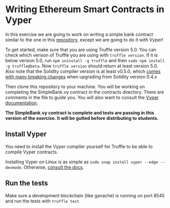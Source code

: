 # Writing Ethereum Smart Contracts in Vyper

In this exercise we are going to work on writing a simple bank
contract similar to the one in this
[repository](https://github.com/ConsenSys-Academy/simple-bank-exercise),
except we are going to do it with Vyper!

To get started, make sure that you are using Truffle version 5.0. You can check which verison of Truffle you are using with `truffle version`. If it is below version 5.0, run `npm uninstall -g truffle` and then `sudo npm install -g truffle@beta`. Now `truffle version` should return at least version 5.0. Also note that the Solidity compiler version is at least v0.5.0, which [comes with many breaking changes](https://solidity.readthedocs.io/en/latest/050-breaking-changes.html) when upgrading from Solidity version 0.4.x  

Then clone this repository to your machine. You will be working on completing the SimpleBank.vy contract in the contracts directory. There are comments in the file to guide you. You will also want to consult the [Vyper documentation](https://vyper.readthedocs.io/en/latest/).

**The SimpleBank.vy contract is complete and tests are passing in this version of the exercise. It will be gutted before distributing to students.**

## Install Vyper

You need to install the Vyper compiler yourself for Truffle to be able to compile Vyper contracts.

Installing Vyper on Linux is as simple as `sudo snap install vyper --edge --devmode`. Otherwise, [consult the docs](https://vyper.readthedocs.io/en/latest/installing-vyper.html).

## Run the tests

Make sure a development blockchain (like ganache) is running on port 8545 and run the tests with `truffle test`.